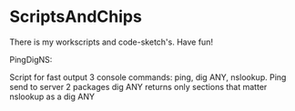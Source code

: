 # ScriptsAndChips
There is my workscripts and code-sketch's. Have fun!


PingDigNS:

Script for fast output 3 console commands: ping, dig ANY, nslookup.
Ping send to server 2 packages
dig ANY returns only sections that matter
nslookup as a dig ANY
